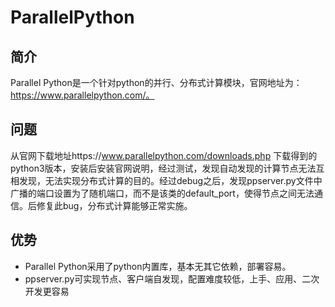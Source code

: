 # ParallelPython
## 简介
Parallel Python是一个针对python的并行、分布式计算模块，官网地址为：https://www.parallelpython.com/。
## 问题
从官网下载地址https://www.parallelpython.com/downloads.php 下载得到的python3版本，安装后安装官网说明，经过测试，发现自动发现的计算节点无法互相发现，无法实现分布式计算的目的。经过debug之后，发现ppserver.py文件中广播的端口设置为了随机端口，而不是该类的default_port，使得节点之间无法通信。后修复此bug，分布式计算能够正常实施。
## 优势
- Parallel Python采用了python内置库，基本无其它依赖，部署容易。
- ppserver.py可实现节点、客户端自发现，配置难度较低，上手、应用、二次开发更容易
